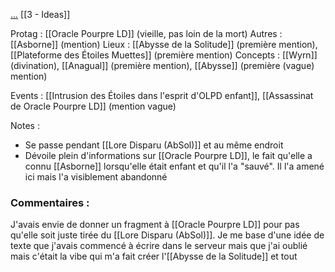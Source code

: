 [...](https://docs.google.com/document/d/120r8ZKH44hue0vhRXYQfayxjcVbHwxlUyBotAPR9Xmg/edit?usp=drive_link)
[[3 - Ideas]]

Protag : [[Oracle Pourpre LD]] (vieille, pas loin de la mort)
Autres : [[Asborne]] (mention)
Lieux : [[Abysse de la Solitude]] (première mention), [[Plateforme des Étoiles Muettes]] (première mention)
Concepts : [[Wyrn]] (divination), [[Anagual]] (première mention), [[Abysse]] (première (vague) mention)

Events : [[Intrusion des Étoiles dans l'esprit d'OLPD enfant]], [[Assassinat de Oracle Pourpre LD]] (mention vague)

Notes : 
- Se passe pendant [[Lore Disparu (AbSol)]] et au même endroit
- Dévoile plein d'informations sur [[Oracle Pourpre LD]], le fait qu'elle a connu [[Asborne]] lorsqu'elle était enfant et qu'il l'a "sauvé". Il l'a amené ici mais l'a visiblement abandonné

### Commentaires : 
J'avais envie de donner un fragment à [[Oracle Pourpre LD]] pour pas qu'elle soit juste tirée du [[Lore Disparu (AbSol)]]. Je me base d'une idée de texte que j'avais commencé à écrire dans le serveur mais que j'ai oublié mais c'était la vibe qui m'a fait créer l'[[Abysse de la Solitude]] et tout
